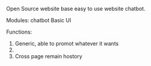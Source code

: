 Open Source website base easy to use website chatbot.

Modules: 
chatbot
Basic UI

Functions:
1. Generic, able to promot whatever it wants
2. 
3. Cross page remain hostory
